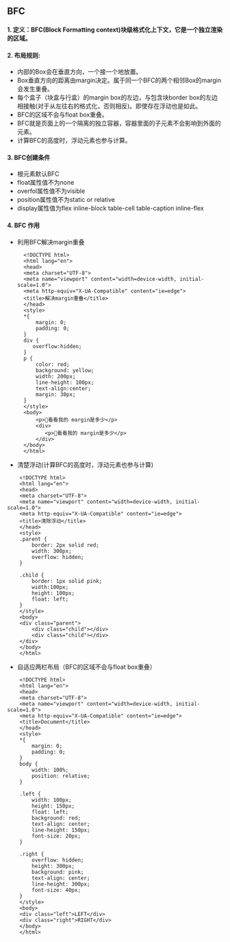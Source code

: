 ## BFC

#### 1. 定义：BFC(Block Formatting context)块级格式化上下文，它是一个独立渲染的区域。

#### 2. 布局规则:
* 内部的Box会在垂直方向，一个接一个地放置。
* Box垂直方向的距离由margin决定。属于同一个BFC的两个相邻Box的margin会发生重叠。
* 每个盒子（块盒与行盒）的margin box的左边，与包含块border box的左边相接触(对于从左往右的格式化，否则相反)。即使存在浮动也是如此。
* BFC的区域不会与float box重叠。
* BFC就是页面上的一个隔离的独立容器，容器里面的子元素不会影响到外面的元素。
* 计算BFC的高度时，浮动元素也参与计算。

#### 3. BFC创建条件
* 根元素默认BFC
* float属性值不为none
* overfol属性值不为visible
* position属性值不为static or relative
* display属性值为flex inline-block table-cell table-caption inline-flex 

#### 4. BFC 作用
* 利用BFC解决margin重叠
  ```
    <!DOCTYPE html>
    <html lang="en">
    <head>
    <meta charset="UTF-8">
    <meta name="viewport" content="width=device-width, initial-scale=1.0">
    <meta http-equiv="X-UA-Compatible" content="ie=edge">
    <title>解决margin重叠</title>
    </head>
    <style>
    *{
        margin: 0;
        padding: 0;
    }
    div {
       overflow:hidden;
    }
    p {
        color: red;
        background: yellow;
        width: 200px;
        line-height: 100px;
        text-align:center;
        margin: 30px;
    }
    </style>
    <body>
        <p>看看我的 margin是多少</p>
        <div>
           <p>看看我的 margin是多少</p>
        </div>
    </body>
    </html>

  ```
  
* 清楚浮动(计算BFC的高度时，浮动元素也参与计算)

```
    <!DOCTYPE html>
    <html lang="en">
    <head>
    <meta charset="UTF-8">
    <meta name="viewport" content="width=device-width, initial-scale=1.0">
    <meta http-equiv="X-UA-Compatible" content="ie=edge">
    <title>清除浮动</title>
    </head>
    <style>
    .parent {
        border: 2px solid red;
        width: 300px;
        overflow: hidden;
    }

    .child {
        border: 1px solid pink;
        width:100px;
        height: 100px;
        float: left;
    }
    </style>
    <body>
    <div class="parent">
        <div class="child"></div>
        <div class="child"></div>
    </div>
    </body>
    </html>

```

* 自适应两栏布局（BFC的区域不会与float box重叠）
```
    <!DOCTYPE html>
    <html lang="en">
    <head>
    <meta charset="UTF-8">
    <meta name="viewport" content="width=device-width, initial-scale=1.0">
    <meta http-equiv="X-UA-Compatible" content="ie=edge">
    <title>Document</title>
    </head>
    <style>
    *{
        margin: 0;
        padding: 0;
    }
    body {
        width: 100%;
        position: relative;
    }

    .left {
        width: 100px;
        height: 150px;
        float: left;
        background: red;
        text-align: center;
        line-height: 150px;
        font-size: 20px;
    }

    .right {
        overflow: hidden;
        height: 300px;
        background: pink;
        text-align: center;
        line-height: 300px;
        font-size: 40px;
    }
    </style>
    <body>
    <div class="left">LEFT</div>
    <div class="right">RIGHT</div>
    </body>
    </html>

```